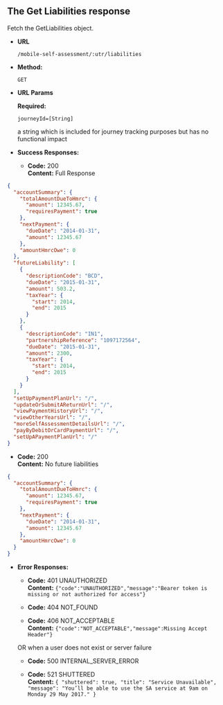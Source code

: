 The Get Liabilities response
----
Fetch the GetLiabilities object.

* **URL**

  `/mobile-self-assessment/:utr/liabilities`

* **Method:**

  `GET`

* **URL Params**

  **Required:**

  `journeyId=[String]`

  a string which is included for journey tracking purposes but has no functional impact

* **Success Responses:**

    * **Code:** 200 <br />
      **Content:** Full Response

```json
{
  "accountSummary": {
    "totalAmountDueToHmrc": {
      "amount": 12345.67,
      "requiresPayment": true
    },
    "nextPayment": {
      "dueDate": "2014-01-31",
      "amount": 12345.67
    },
    "amountHmrcOwe": 0
  },
  "futureLiability": [
    {
      "descriptionCode": "BCD",
      "dueDate": "2015-01-31",
      "amount": 503.2,
      "taxYear": {
        "start": 2014,
        "end": 2015
      }
    },
    {
      "descriptionCode": "IN1",
      "partnershipReference": "1097172564",
      "dueDate": "2015-01-31",
      "amount": 2300,
      "taxYear": {
        "start": 2014,
        "end": 2015
      }
    }
  ],
  "setUpPaymentPlanUrl": "/",
  "updateOrSubmitAReturnUrl": "/",
  "viewPaymentHistoryUrl": "/",
  "viewOtherYearsUrl": "/",
  "moreSelfAssessmentDetailsUrl": "/",
  "payByDebitOrCardPaymentUrl": "/",
  "setUpAPaymentPlanUrl": "/"
}
```

* **Code:** 200 <br />
  **Content:** No future liabilities

```json
{
  "accountSummary": {
    "totalAmountDueToHmrc": {
      "amount": 12345.67,
      "requiresPayment": true
    },
    "nextPayment": {
      "dueDate": "2014-01-31",
      "amount": 12345.67
    },
    "amountHmrcOwe": 0
  }
}
```

* **Error Responses:**

    * **Code:** 401 UNAUTHORIZED <br/>
      **Content:** `{"code":"UNAUTHORIZED","message":"Bearer token is missing or not authorized for access"}`

    * **Code:** 404 NOT_FOUND <br/>

    * **Code:** 406 NOT_ACCEPTABLE <br/>
      **Content:** `{"code":"NOT_ACCEPTABLE","message":Missing Accept Header"}`

  OR when a user does not exist or server failure

    * **Code:** 500 INTERNAL_SERVER_ERROR <br/>

    * **Code:** 521 SHUTTERED <br/>
      **Content:** ```{
      "shuttered": true,
      "title": "Service Unavailable",
      "message": "You’ll be able to use the SA service at 9am on Monday 29 May 2017."
      }```



